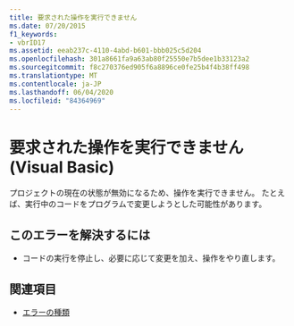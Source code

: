 ```yaml
---
title: 要求された操作を実行できません
ms.date: 07/20/2015
f1_keywords:
- vbrID17
ms.assetid: eeab237c-4110-4abd-b601-bbb025c5d204
ms.openlocfilehash: 301a8661fa9a63ab80f25550e7b5dee1b33123a2
ms.sourcegitcommit: f8c270376ed905f6a8896ce0fe25b4f4b38ff498
ms.translationtype: MT
ms.contentlocale: ja-JP
ms.lasthandoff: 06/04/2020
ms.locfileid: "84364969"
---
```

# <a name="cant-perform-requested-operation-visual-basic"></a>要求された操作を実行できません (Visual Basic)
プロジェクトの現在の状態が無効になるため、操作を実行できません。 たとえば、実行中のコードをプログラムで変更しようとした可能性があります。  
  
## <a name="to-correct-this-error"></a>このエラーを解決するには  
  
- コードの実行を停止し、必要に応じて変更を加え、操作をやり直します。  
  
## <a name="see-also"></a>関連項目

- [エラーの種類](../programming-guide/language-features/error-types.md)

